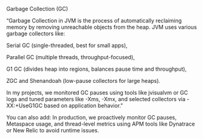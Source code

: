 Garbage Collection (GC)

“Garbage Collection in JVM is the process of automatically reclaiming memory by removing unreachable objects from the heap.
JVM uses various garbage collectors like:

Serial GC (single-threaded, best for small apps),

Parallel GC (multiple threads, throughput-focused),

G1 GC (divides heap into regions, balances pause time and throughput),

ZGC and Shenandoah (low-pause collectors for large heaps).

In my projects, we monitored GC pauses using tools like jvisualvm or GC logs and tuned parameters like -Xms, -Xmx, and selected collectors via -XX:+UseG1GC based on application behavior."

You can also add:
In production, we proactively monitor GC pauses, Metaspace usage, and thread-level metrics using APM tools like Dynatrace or New Relic to avoid runtime issues.